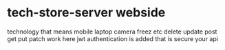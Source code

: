 # tech-store-server webside

technology that means mobile laptop camera freez etc  delete update post get put patch work here
jwt authentication is added that is secure your api
